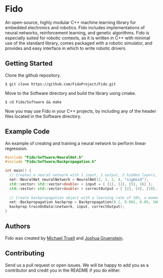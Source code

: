 # Fido

An open-source, highly modular C++ machine learning library for embedded electronics and robotics. Fido includes implementations of neural networks, reinforcement learning, and genetic algorithms. Fido is especially suited for robotic contexts, as it is written in C++ with minimal use of the standard library, comes packaged with a robotic simulator, and provides and easy interface in which to write robotic drivers.

## Getting Started

Clone the github repository.
```
$ git clone https://github.com/FidoProject/Fido.git
```

Move to the Software directory and build the library using cmake.
```
$ cd Fido/Software && make
```

Now you may use Fido in your C++ projects, by including any of the header files located in the Software directory.

## Example Code

An example of creating and training a neural network to perform linear regression.

```cpp
#include "Fido/Software/NeuralNet.h"
#include "Fido/Software/Backpropagation.h"

int main() {
  // Creates a neural network with 1 input, 1 output, 2 hidden layers, 4 neurons per hidden layer, and a sigmoid activation function.
  net::NeuralNet neuralNetwork = NeuralNet(2, 1, 2, 4, "sigmoid");
  std::vector< std::vector<double> > input = { {1}, {2}, {5}, {6} };
  std::vector< std::vector<double> > correctOutput = { {2}, {4}, {10}, {12} };
  
  // Create backpropagation object with a learning rate of 10%, a momentum term of 0.001, an acceptable error level of 5%, and a maximum number of training iterations of 10000
  net::Backpropagation backprop = Backpropagation(0.1, 0.001, 0.05, 10000);
  backprop.trainOnData(&network, input, correctOutput);
}
```

## Authors

Fido was created by [Michael Truell](https://github.com/truell20) and [Joshua Gruenstein](https://github.com/joshuagruenstein).

## Contributing

Send us a pull request or open issues. We will be happy to add you as a contributor and credit you in the README if you do either.
